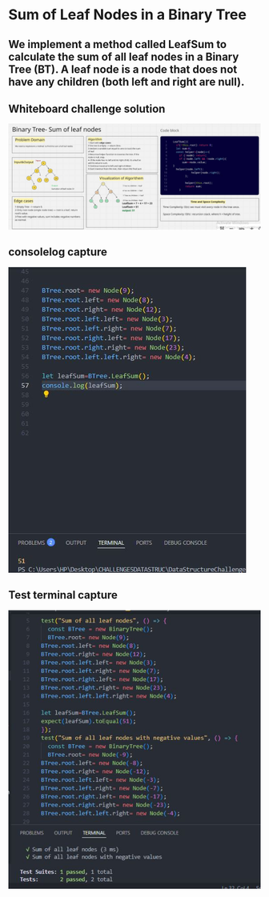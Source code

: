 # Sum of Leaf Nodes in a Binary Tree

## We implement a method called LeafSum to calculate the sum of all leaf nodes in a Binary Tree (BT). A leaf node is a node that does not have any children (both left and right are null).

## Whiteboard challenge solution
![fullwhiteboard](../docs/SumLeafWH.JPG)

## consolelog capture
![consolelog](../docs/consoleSumLeaf.JPG)

## Test terminal capture
![terminalTest](../docs/LeafSumTest.JPG)